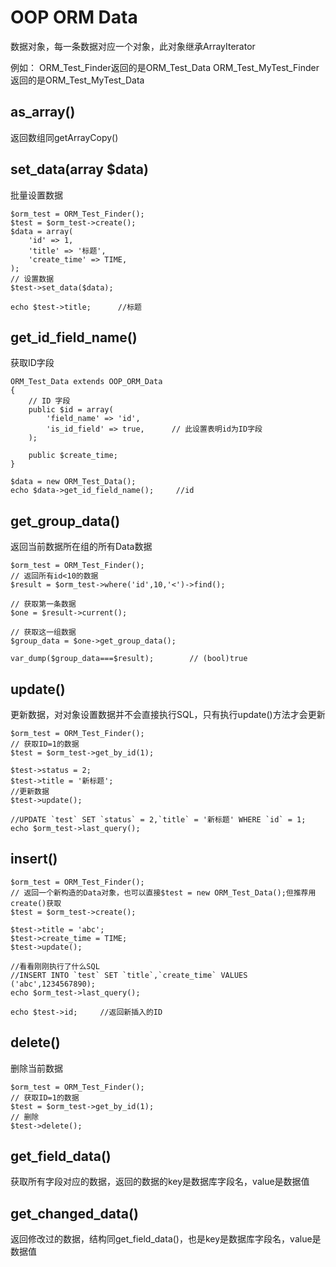 OOP ORM Data
============
数据对象，每一条数据对应一个对象，此对象继承ArrayIterator

例如：
ORM_Test_Finder返回的是ORM_Test_Data
ORM_Test_MyTest_Finder返回的是ORM_Test_MyTest_Data


as_array()
------------
返回数组同getArrayCopy()

set_data(array $data)
------------
批量设置数据

    $orm_test = ORM_Test_Finder();
    $test = $orm_test->create();
    $data = array(
        'id' => 1,
        'title' => '标题',
        'create_time' => TIME,
    );
    // 设置数据
    $test->set_data($data);
    
    echo $test->title;      //标题

get_id_field_name()
------------
获取ID字段
    
    ORM_Test_Data extends OOP_ORM_Data
    {
        // ID 字段
        public $id = array(
            'field_name' => 'id',
            'is_id_field' => true,      // 此设置表明id为ID字段
        );
        
        public $create_time;
    }
    
    $data = new ORM_Test_Data();
    echo $data->get_id_field_name();     //id
    
get_group_data()
-------------
返回当前数据所在组的所有Data数据

    $orm_test = ORM_Test_Finder();
    // 返回所有id<10的数据
    $result = $orm_test->where('id',10,'<')->find();
    
    // 获取第一条数据
    $one = $result->current();
    
    // 获取这一组数据
    $group_data = $one->get_group_data();
    
    var_dump($group_data===$result);        // (bool)true

update()
--------------
更新数据，对对象设置数据并不会直接执行SQL，只有执行update()方法才会更新

    $orm_test = ORM_Test_Finder();
    // 获取ID=1的数据
    $test = $orm_test->get_by_id(1);
    
    $test->status = 2;
    $test->title = '新标题';
    //更新数据
    $test->update();
    
    //UPDATE `test` SET `status` = 2,`title` = '新标题' WHERE `id` = 1;
    echo $orm_test->last_query();

insert()
--------------
    $orm_test = ORM_Test_Finder();
    // 返回一个新构造的Data对象，也可以直接$test = new ORM_Test_Data();但推荐用create()获取
    $test = $orm_test->create();
    
    $test->title = 'abc';
    $test->create_time = TIME;
    $test->update();
    
    //看看刚刚执行了什么SQL
    //INSERT INTO `test` SET `title`,`create_time` VALUES ('abc',1234567890);
    echo $orm_test->last_query();
    
    echo $test->id;     //返回新插入的ID

delete()
-------------
删除当前数据

    $orm_test = ORM_Test_Finder();
    // 获取ID=1的数据
    $test = $orm_test->get_by_id(1);
    // 删除
    $test->delete();

get_field_data()
-------------
获取所有字段对应的数据，返回的数据的key是数据库字段名，value是数据值

get_changed_data()
-------------
返回修改过的数据，结构同get_field_data()，也是key是数据库字段名，value是数据值